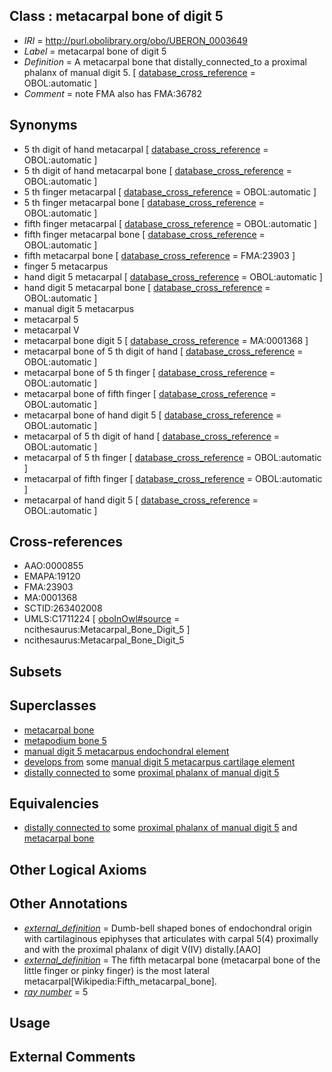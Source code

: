 
## Class : metacarpal bone of digit 5

 * *IRI* = http://purl.obolibrary.org/obo/UBERON_0003649
 * *Label* = metacarpal bone of digit 5
 * *Definition* = A metacarpal bone that distally_connected_to a proximal phalanx of manual digit 5. [ [database_cross_reference](../../ef/oboInOwl#hasDbXref.md) = OBOL:automatic ]
 * *Comment* = note FMA also has FMA:36782

## Synonyms

 * 5 th digit of hand metacarpal [ [database_cross_reference](../../ef/oboInOwl#hasDbXref.md) = OBOL:automatic ]
 * 5 th digit of hand metacarpal bone [ [database_cross_reference](../../ef/oboInOwl#hasDbXref.md) = OBOL:automatic ]
 * 5 th finger metacarpal [ [database_cross_reference](../../ef/oboInOwl#hasDbXref.md) = OBOL:automatic ]
 * 5 th finger metacarpal bone [ [database_cross_reference](../../ef/oboInOwl#hasDbXref.md) = OBOL:automatic ]
 * fifth finger metacarpal [ [database_cross_reference](../../ef/oboInOwl#hasDbXref.md) = OBOL:automatic ]
 * fifth finger metacarpal bone [ [database_cross_reference](../../ef/oboInOwl#hasDbXref.md) = OBOL:automatic ]
 * fifth metacarpal bone [ [database_cross_reference](../../ef/oboInOwl#hasDbXref.md) = FMA:23903 ]
 * finger 5 metacarpus
 * hand digit 5 metacarpal [ [database_cross_reference](../../ef/oboInOwl#hasDbXref.md) = OBOL:automatic ]
 * hand digit 5 metacarpal bone [ [database_cross_reference](../../ef/oboInOwl#hasDbXref.md) = OBOL:automatic ]
 * manual digit 5 metacarpus
 * metacarpal 5
 * metacarpal V
 * metacarpal bone digit 5 [ [database_cross_reference](../../ef/oboInOwl#hasDbXref.md) = MA:0001368 ]
 * metacarpal bone of 5 th digit of hand [ [database_cross_reference](../../ef/oboInOwl#hasDbXref.md) = OBOL:automatic ]
 * metacarpal bone of 5 th finger [ [database_cross_reference](../../ef/oboInOwl#hasDbXref.md) = OBOL:automatic ]
 * metacarpal bone of fifth finger [ [database_cross_reference](../../ef/oboInOwl#hasDbXref.md) = OBOL:automatic ]
 * metacarpal bone of hand digit 5 [ [database_cross_reference](../../ef/oboInOwl#hasDbXref.md) = OBOL:automatic ]
 * metacarpal of 5 th digit of hand [ [database_cross_reference](../../ef/oboInOwl#hasDbXref.md) = OBOL:automatic ]
 * metacarpal of 5 th finger [ [database_cross_reference](../../ef/oboInOwl#hasDbXref.md) = OBOL:automatic ]
 * metacarpal of fifth finger [ [database_cross_reference](../../ef/oboInOwl#hasDbXref.md) = OBOL:automatic ]
 * metacarpal of hand digit 5 [ [database_cross_reference](../../ef/oboInOwl#hasDbXref.md) = OBOL:automatic ]

## Cross-references

 * AAO:0000855
 * EMAPA:19120
 * FMA:23903
 * MA:0001368
 * SCTID:263402008
 * UMLS:C1711224 [ [oboInOwl#source](../../ce/oboInOwl#source.md) = ncithesaurus:Metacarpal_Bone_Digit_5 ]
 * ncithesaurus:Metacarpal_Bone_Digit_5

## Subsets


## Superclasses

 * [metacarpal bone](../../UBERON/74/UBERON_0002374.md)
 * [metapodium bone 5](../../UBERON/85/UBERON_0013585.md)
 * [manual digit 5 metacarpus endochondral element](../../UBERON/47/UBERON_0015047.md)
 * [develops from](../../RO/02/RO_0002202.md) some [manual digit 5 metacarpus cartilage element](../../UBERON/74/UBERON_0010574.md)
 * [distally connected to](../../core#distally/to/core#distally_connected_to.md) some [proximal phalanx of manual digit 5](../../UBERON/31/UBERON_0004331.md)

## Equivalencies

 * [distally connected to](../../core#distally/to/core#distally_connected_to.md) some [proximal phalanx of manual digit 5](../../UBERON/31/UBERON_0004331.md) and [metacarpal bone](../../UBERON/74/UBERON_0002374.md)

## Other Logical Axioms


## Other Annotations

 * *[external_definition](../../UBPROP/01/UBPROP_0000001.md)* = Dumb-bell shaped bones of endochondral origin with cartilaginous epiphyses that articulates with carpal 5(4) proximally and with the proximal phalanx of digit V(IV) distally.[AAO]
 * *[external_definition](../../UBPROP/01/UBPROP_0000001.md)* = The fifth metacarpal bone (metacarpal bone of the little finger or pinky finger) is the most lateral metacarpal[Wikipedia:Fifth_metacarpal_bone].
 * *[ray number](../../UBPROP/04/UBPROP_0000104.md)* = 5

## Usage


## External Comments

